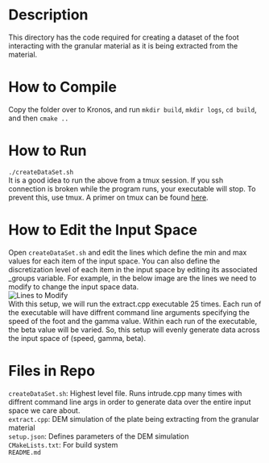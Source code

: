 # Description
This directory has the code required for creating a dataset of the foot interacting with the granular material as it is being extracted from the material.

# How to Compile
Copy the folder over to Kronos, and run ```mkdir build```, ```mkdir logs```, ```cd build```, and then ```cmake ..```

# How to Run
```./createDataSet.sh``` <br />
It is a good idea to run the above from a tmux session. If you ssh connection is broken while the program runs, your executable will stop. To prevent this, use tmux. A primer on tmux can be found [here](https://tmuxcheatsheet.com/).  

# How to Edit the Input Space
Open ```createDataSet.sh``` and edit the lines which define the min and max values for each item of the input space. You can also define the discretization level of each item in the input space by editing its associated _groups variable. For example, in the below image are the lines we need to modify to change the input space data. <br />
![Lines to Modify](media/bash_file_description.png) <br />
With this setup, we will run the extract.cpp executable 25 times. Each run of the executable will have diffrent command line arguments specifying the speed of the foot and the gamma value. Within each run of the executable, the beta value will be varied. So, this setup will evenly generate data across the input space of (speed, gamma, beta).       



# Files in Repo  
```createDataSet.sh```: Highest level file. Runs intrude.cpp many times with diffrent command line args in order to generate data over the entire input space we care about. <br />
```extract.cpp```: DEM simulation of the plate being extracting from the granular material <br />
```setup.json```: Defines parameters of the DEM simulation <br /> 
```CMakeLists.txt```: For build system <br />
```README.md```

